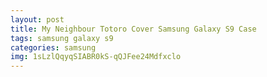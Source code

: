 ```yaml
---
layout: post
title: My Neighbour Totoro Cover Samsung Galaxy S9 Case
tags: samsung galaxy s9
categories: samsung
img: 1sLzlQqyqSIABR0kS-qQJFee24Mdfxclo
---
```

